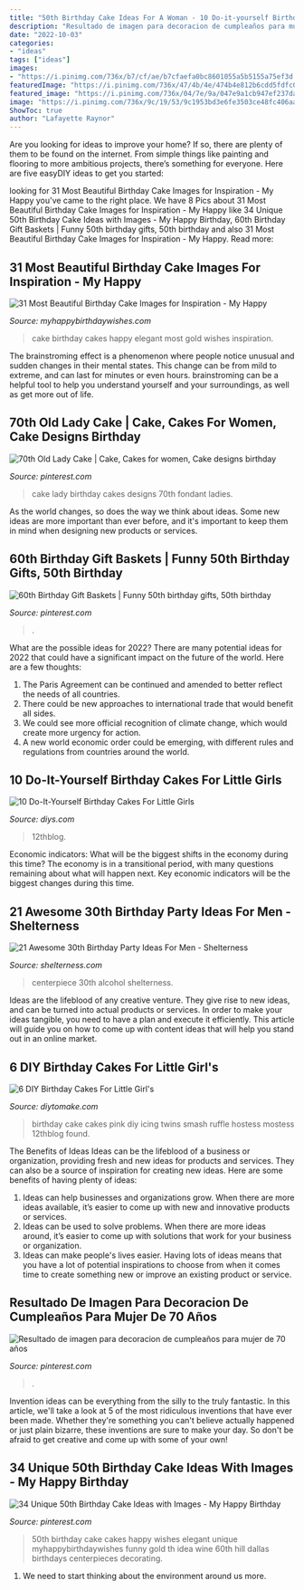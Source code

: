 ```yaml
---
title: "50th Birthday Cake Ideas For A Woman - 10 Do-it-yourself Birthday Cakes For Little Girls"
description: "Resultado de imagen para decoracion de cumpleaños para mujer de 70 años"
date: "2022-10-03"
categories:
- "ideas"
tags: ["ideas"]
images:
- "https://i.pinimg.com/736x/b7/cf/ae/b7cfaefa0bc8601055a5b5155a75ef3d.jpg"
featuredImage: "https://i.pinimg.com/736x/47/4b/4e/474b4e812b6cdd5fdfc0236abe217815--th-birthday-th-birthday-cakes-for-men.jpg"
featured_image: "https://i.pinimg.com/736x/04/7e/9a/047e9a1cb947ef237da5004cfbea1b36--lady-cake-old-ladies.jpg"
image: "https://i.pinimg.com/736x/9c/19/53/9c1953bd3e6fe3503ce48fc406aac829.jpg"
ShowToc: true
author: "Lafayette Raynor"
---
```



Are you looking for ideas to improve your home? If so, there are plenty of them to be found on the internet. From simple things like painting and flooring to more ambitious projects, there’s something for everyone. Here are five easyDIY ideas to get you started: 

	

		
looking for 31 Most Beautiful Birthday Cake Images for Inspiration - My Happy you've came to the right place. We have 8 Pics about 31 Most Beautiful Birthday Cake Images for Inspiration - My Happy like 34 Unique 50th Birthday Cake Ideas with Images - My Happy Birthday, 60th Birthday Gift Baskets | Funny 50th birthday gifts, 50th birthday and also 31 Most Beautiful Birthday Cake Images for Inspiration - My Happy. Read more:
		
    
## 31 Most Beautiful Birthday Cake Images For Inspiration - My Happy

<img loading=lazy src="https://www.myhappybirthdaywishes.com/wp-content/uploads/2016/01/black-and-off-white-birthday-cake-images.jpg" onerror="this.onerror=null;this.src='https://tse1.mm.bing.net/th?id=OIP.3MiRqvyBhFh4d1GYt2ScXwHaLx&amp;pid=15.1';" alt="31 Most Beautiful Birthday Cake Images for Inspiration - My Happy">

_Source: myhappybirthdaywishes.com_

>cake birthday cakes happy elegant most gold wishes inspiration. 

	

The brainstroming effect is a phenomenon where people notice unusual and sudden changes in their mental states. This change can be from mild to extreme, and can last for minutes or even hours. brainstroming can be a helpful tool to help you understand yourself and your surroundings, as well as get more out of life.

    
## 70th Old Lady Cake | Cake, Cakes For Women, Cake Designs Birthday

<img loading=lazy src="https://i.pinimg.com/736x/04/7e/9a/047e9a1cb947ef237da5004cfbea1b36--lady-cake-old-ladies.jpg" onerror="this.onerror=null;this.src='https://tse2.mm.bing.net/th?id=OIP.hMjcSvVo2kix_iPEbtwo3AHaJ3&amp;pid=15.1';" alt="70th Old Lady Cake | Cake, Cakes for women, Cake designs birthday">

_Source: pinterest.com_

>cake lady birthday cakes designs 70th fondant ladies. 

	

As the world changes, so does the way we think about ideas. Some new ideas are more important than ever before, and it's important to keep them in mind when designing new products or services.

    
## 60th Birthday Gift Baskets | Funny 50th Birthday Gifts, 50th Birthday

<img loading=lazy src="https://i.pinimg.com/736x/b7/cf/ae/b7cfaefa0bc8601055a5b5155a75ef3d.jpg" onerror="this.onerror=null;this.src='https://tse2.mm.bing.net/th?id=OIP.Xht2nQhil_yrKhLnweoQ8QHaJ3&amp;pid=15.1';" alt="60th Birthday Gift Baskets | Funny 50th birthday gifts, 50th birthday">

_Source: pinterest.com_

>. 

	

What are the possible ideas for 2022?
There are many potential ideas for 2022 that could have a significant impact on the future of the world. Here are a few thoughts: 
1. The Paris Agreement can be continued and amended to better reflect the needs of all countries. 
2. There could be new approaches to international trade that would benefit all sides. 
3. We could see more official recognition of climate change, which would create more urgency for action. 
4. A new world economic order could be emerging, with different rules and regulations from countries around the world. 

    
## 10 Do-It-Yourself Birthday Cakes For Little Girls

<img loading=lazy src="https://cdn.diys.com/wp-content/uploads/2015/06/pink-ruffle-smash-cake.jpg" onerror="this.onerror=null;this.src='https://tse4.mm.bing.net/th?id=OIP.ZwIkIE9R1iunX9sT2w4YOgHaLH&amp;pid=15.1';" alt="10 Do-It-Yourself Birthday Cakes For Little Girls">

_Source: diys.com_

>12thblog. 

	

Economic indicators: What will be the biggest shifts in the economy during this time?
The economy is in a transitional period, with many questions remaining about what will happen next. Key economic indicators will be the biggest changes during this time.

    
## 21 Awesome 30th Birthday Party Ideas For Men - Shelterness

<img loading=lazy src="https://i.shelterness.com/2017/02/11-man-centerpiece-with-small-alcohol-bottles.jpg" onerror="this.onerror=null;this.src='https://tse2.mm.bing.net/th?id=OIP.xtXCHsSGKbSHJUOsa4LAJgHaJ4&amp;pid=15.1';" alt="21 Awesome 30th Birthday Party Ideas For Men - Shelterness">

_Source: shelterness.com_

>centerpiece 30th alcohol shelterness. 

	

Ideas are the lifeblood of any creative venture. They give rise to new ideas, and can be turned into actual products or services. In order to make your ideas tangible, you need to have a plan and execute it efficiently. This article will guide you on how to come up with content ideas that will help you stand out in an online market.

    
## 6 DIY Birthday Cakes For Little Girl&#039;s

<img loading=lazy src="https://www.diytomake.com/wp-content/uploads/2015/09/pink-ruffle-smash-cake.jpg" onerror="this.onerror=null;this.src='https://tse1.mm.bing.net/th?id=OIP.H8iezy0lEMbNazfwgONTRAHaLH&amp;pid=15.1';" alt="6 DIY Birthday Cakes For Little Girl&#039;s">

_Source: diytomake.com_

>birthday cake cakes pink diy icing twins smash ruffle hostess mostess 12thblog found. 

	

The Benefits of Ideas
Ideas can be the lifeblood of a business or organization, providing fresh and new ideas for products and services. They can also be a source of inspiration for creating new ideas. Here are some benefits of having plenty of ideas: 
1. Ideas can help businesses and organizations grow. When there are more ideas available, it’s easier to come up with new and innovative products or services. 
2. Ideas can be used to solve problems. When there are more ideas around, it’s easier to come up with solutions that work for your business or organization. 
3. Ideas can make people's lives easier. Having lots of ideas means that you have a lot of potential inspirations to choose from when it comes time to create something new or improve an existing product or service. 

    
## Resultado De Imagen Para Decoracion De Cumpleaños Para Mujer De 70 Años

<img loading=lazy src="https://i.pinimg.com/736x/9c/19/53/9c1953bd3e6fe3503ce48fc406aac829.jpg" onerror="this.onerror=null;this.src='https://tse4.mm.bing.net/th?id=OIP.NzB2c6sFSuSU5_3slG8NHAHaLH&amp;pid=15.1';" alt="Resultado de imagen para decoracion de cumpleaños para mujer de 70 años">

_Source: pinterest.com_

>. 

	

Invention ideas can be everything from the silly to the truly fantastic. In this article, we'll take a look at 5 of the most ridiculous inventions that have ever been made. Whether they're something you can't believe actually happened or just plain bizarre, these inventions are sure to make your day. So don't be afraid to get creative and come up with some of your own!

    
## 34 Unique 50th Birthday Cake Ideas With Images - My Happy Birthday

<img loading=lazy src="https://i.pinimg.com/736x/47/4b/4e/474b4e812b6cdd5fdfc0236abe217815--th-birthday-th-birthday-cakes-for-men.jpg" onerror="this.onerror=null;this.src='https://tse4.mm.bing.net/th?id=OIP.DrivXUMkAqrOWxK0lGrHGAHaKE&amp;pid=15.1';" alt="34 Unique 50th Birthday Cake Ideas with Images - My Happy Birthday">

_Source: pinterest.com_

>50th birthday cake cakes happy wishes elegant unique myhappybirthdaywishes funny gold th idea wine 60th hill dallas birthdays centerpieces decorating. 

	

1. We need to start thinking about the environment around us more.


